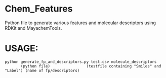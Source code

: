 # Chem_Features
Python file to generate various features and molecular descriptors using RDKit and MayachemTools.
# USAGE:
```
python generate_fp_and_descriptors.py test.csv molecule_descriptors
       (python file)                (testfile containing "Smiles" and "Label") (name of fp/descriptors)
```
